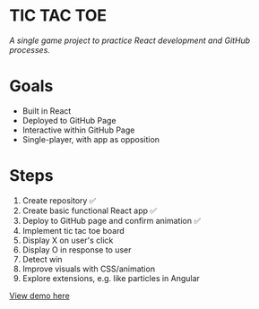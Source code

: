 # TIC TAC TOE

*A single game project to practice React development and GitHub processes.*

# Goals

* Built in React
* Deployed to GitHub Page
* Interactive within GitHub Page
* Single-player, with app as opposition

# Steps

1. Create repository :white_check_mark:
2. Create basic functional React app :white_check_mark:
3. Deploy to GitHub page and confirm animation :white_check_mark:
4. Implement tic tac toe board
5. Display X on user's click
6. Display O in response to user
7. Detect win
8. Improve visuals with CSS/animation
9. Explore extensions, e.g. like particles in Angular

[View demo here](https://zenrajko.github.io/tic-tac-toe/)
